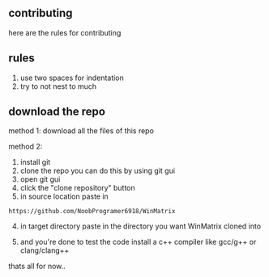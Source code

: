 ## contributing
here are the rules for contributing

## rules
1. use two spaces for indentation
2. try to not nest to much

## download the repo
method 1:
download all the files of this repo

method 2:
1. install git
2. clone the repo
   you can do this by using git gui
1. open git gui
2. click the "clone repository" button
3. in source location paste in
```
https://github.com/NoobProgramer6918/WinMatrix
```
   4. in target directory paste in the directory you want WinMatrix cloned into

   5. and you're done
to test the code install a c++ compiler like gcc/g++ or clang/clang++

   


thats all for now..
